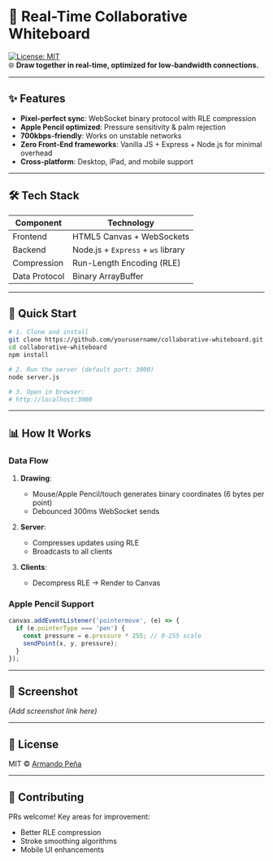 # 🎨 Real-Time Collaborative Whiteboard  

[![License: MIT](https://img.shields.io/badge/License-MIT-blue.svg)](https://opensource.org/licenses/MIT)  
🌐 **Draw together in real-time, optimized for low-bandwidth connections.**  

---

## ✨ Features  
- **Pixel-perfect sync**: WebSocket binary protocol with RLE compression  
- **Apple Pencil optimized**: Pressure sensitivity & palm rejection  
- **700kbps-friendly**: Works on unstable networks  
- **Zero Front-End frameworks**: Vanilla JS + Express + Node.js for minimal overhead  
- **Cross-platform**: Desktop, iPad, and mobile support  

---

## 🛠️ Tech Stack  
| Component       | Technology           |
|----------------|---------------------|
| Frontend       | HTML5 Canvas + WebSockets |
| Backend        | Node.js + `Express` + `ws` library |
| Compression    | Run-Length Encoding (RLE) |
| Data Protocol  | Binary ArrayBuffer |

---

## 🚀 Quick Start  

```bash
# 1. Clone and install
git clone https://github.com/yourusername/collaborative-whiteboard.git
cd collaborative-whiteboard
npm install

# 2. Run the server (default port: 3000)
node server.js

# 3. Open in browser:
# http://localhost:3000
```

---

## 📊 How It Works  

### Data Flow  
1. **Drawing**:  
   - Mouse/Apple Pencil/touch generates binary coordinates (6 bytes per point)  
   - Debounced 300ms WebSocket sends  

2. **Server**:  
   - Compresses updates using RLE  
   - Broadcasts to all clients  

3. **Clients**:  
   - Decompress RLE → Render to Canvas  

### Apple Pencil Support  
```javascript
canvas.addEventListener('pointermove', (e) => {
  if (e.pointerType === 'pen') {
    const pressure = e.pressure * 255; // 0-255 scale
    sendPoint(x, y, pressure);
  }
});
```

---

## 📸 Screenshot  
*(Add screenshot link here)*  

---

## 📜 License  
MIT © [Armando Peña](https://armandodev.vercel.app)  

---

## 🙌 Contributing  
PRs welcome! Key areas for improvement:  
- Better RLE compression  
- Stroke smoothing algorithms  
- Mobile UI enhancements  